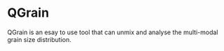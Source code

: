 # QGrain
QGrain is an esay to use tool that can unmix and analyse the multi-modal grain size distribution.
